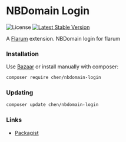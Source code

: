 # NBDomain Login

![License](https://img.shields.io/badge/license-MIT-blue.svg) [![Latest Stable Version](https://img.shields.io/packagist/v/chen/nbdomain-login.svg)](https://packagist.org/packages/chen/nbdomain-login)

A [Flarum](http://flarum.org) extension. NBDomain login for flarum

### Installation

Use [Bazaar](https://discuss.flarum.org/d/5151-flagrow-bazaar-the-extension-marketplace) or install manually with composer:

```sh
composer require chen/nbdomain-login
```

### Updating

```sh
composer update chen/nbdomain-login
```

### Links

- [Packagist](https://packagist.org/packages/chen/nbdomain-login)
